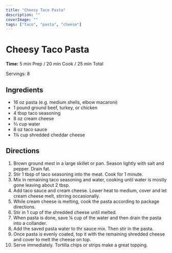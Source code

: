 ```yaml
---
title: "Cheesy Taco Pasta"
description: ""
coverImage: ""
tags: ["taco", "pasta", "cheese"]
---
```


# Cheesy Taco Pasta

**Time:** 5 min Prep / 20 min Cook / 25 min Total

Servings: 8

## Ingredients

- 16 oz pasta (e.g. medium shells, elbow macaroni)
- 1 pound ground beef, turkey, or chicken
- 4 tbsp taco seasoning
- 8 oz cream cheese
- &frac23; cup water
- 8 oz taco sauce
- 1&frac14; cup shredded cheddar cheese

## Directions

1. Brown ground mest in a large skillet or pan. Season lightly with salt and pepper. Drain fat.
2. Stir 1 tbsp of taco seasoning into the meat. Cook for 1 minute.
3. Mix in remaining taco seasoning and water, cooking until water is mostly gone leaving about 2 tbsp.
4. Add taco sauce and cream cheese. Lower heat to medium, cover and let cream cheese melt, stirring occasionally.
5. While cream cheese is melting, cook the pasta according to package directions.
6. Stir in 1 cup of the shredded cheese until melted.
7. When pasta is done, save &frac14; cup of the water and then drain the pasta into a collander.
8. Add the saved pasta water to thr sauce mix. Then stir in the pasta.
9. Once pasta is evenly coated, top it with the remaining shredded cheese and cover to melt the cheese on top.
10. Serve immediately. Tortilla chips or strips make a great topping.
